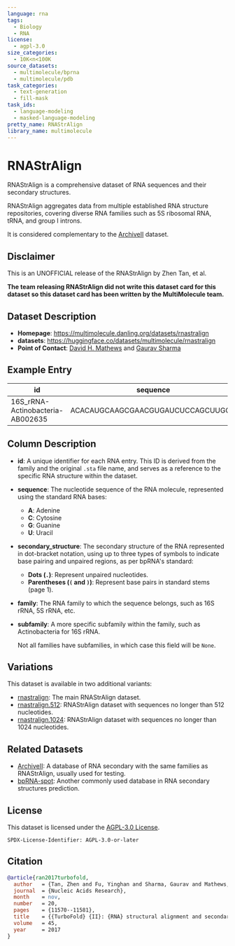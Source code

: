 ```yaml
---
language: rna
tags:
  - Biology
  - RNA
license:
  - agpl-3.0
size_categories:
  - 10K<n<100K
source_datasets:
  - multimolecule/bprna
  - multimolecule/pdb
task_categories:
  - text-generation
  - fill-mask
task_ids:
  - language-modeling
  - masked-language-modeling
pretty_name: RNAStrAlign
library_name: multimolecule
---
```


# RNAStrAlign

RNAStrAlign is a comprehensive dataset of RNA sequences and their secondary structures.

RNAStrAlign aggregates data from multiple established RNA structure repositories, covering diverse RNA families such as 5S ribosomal RNA, tRNA, and group I introns.

It is considered complementary to the [ArchiveII](./archiveii) dataset.

## Disclaimer

This is an UNOFFICIAL release of the RNAStrAlign by Zhen Tan, et al.

**The team releasing RNAStrAlign did not write this dataset card for this dataset so this dataset card has been written by the MultiMolecule team.**

## Dataset Description

- **Homepage**: https://multimolecule.danling.org/datasets/rnastralign
- **datasets**: https://huggingface.co/datasets/multimolecule/rnastralign
- **Point of Contact**: [David H. Mathews](mailto:David_Mathews@urmc.rochester.edu) and [Gaurav Sharma](mailto:gaurav.sharma@rochester.edu)

## Example Entry

| id                               | sequence                            | secondary_structure                  | family     | subfamily      |
| -------------------------------- | ----------------------------------- | ------------------------------------ | ---------- | -------------- |
| 16S_rRNA-Actinobacteria-AB002635 | ACACAUGCAAGCGAACGUGAUCUCCAGCUUGC... | .(((.(((..((..((((.(((((.((....)...  | 16S_rRNA   | Actinobacteria |

## Column Description

- **id**:
    A unique identifier for each RNA entry. This ID is derived from the family and the original `.sta` file name, and serves as a reference to the specific RNA structure within the dataset.

- **sequence**:
    The nucleotide sequence of the RNA molecule, represented using the standard RNA bases:

    - **A**: Adenine
    - **C**: Cytosine
    - **G**: Guanine
    - **U**: Uracil

- **secondary_structure**:
    The secondary structure of the RNA represented in dot-bracket notation, using up to three types of symbols to indicate base pairing and unpaired regions, as per bpRNA's standard:

    - **Dots (`.`)**: Represent unpaired nucleotides.
    - **Parentheses (`(` and `)`)**: Represent base pairs in standard stems (page 1).

- **family**:
    The RNA family to which the sequence belongs, such as 16S rRNA, 5S rRNA, etc.

- **subfamily**:
    A more specific subfamily within the family, such as Actinobacteria for 16S rRNA.

    Not all families have subfamilies, in which case this field will be `None`.

## Variations

This dataset is available in two additional variants:

- [rnastralign](https://huggingface.co/datasets/multimolecule/rnastralign): The main RNAStrAlign dataset.
- [rnastralign.512](https://huggingface.co/datasets/multimolecule/rnastralign.512): RNAStrAlign dataset with sequences no longer than 512 nucleotides.
- [rnastralign.1024](https://huggingface.co/datasets/multimolecule/rnastralign.1024): RNAStrAlign dataset with sequences no longer than 1024 nucleotides.

## Related Datasets

- [ArchiveII](https://huggingface.co/datasets/multimolecule/archiveii): A database of RNA secondary with the same families as RNAStrAlign, usually used for testing.
- [bpRNA-spot](https://huggingface.co/datasets/multimolecule/bprna-spot): Another commonly used database in RNA secondary structures prediction.

## License

This dataset is licensed under the [AGPL-3.0 License](https://www.gnu.org/licenses/agpl-3.0.html).

```spdx
SPDX-License-Identifier: AGPL-3.0-or-later
```

## Citation

```bibtex
@article{ran2017turbofold,
  author   = {Tan, Zhen and Fu, Yinghan and Sharma, Gaurav and Mathews, David H},
  journal  = {Nucleic Acids Research},
  month    = nov,
  number   = 20,
  pages    = {11570--11581},
  title    = {{TurboFold} {II}: {RNA} structural alignment and secondary structure prediction informed by multiple homologs},
  volume   = 45,
  year     = 2017
}
```
